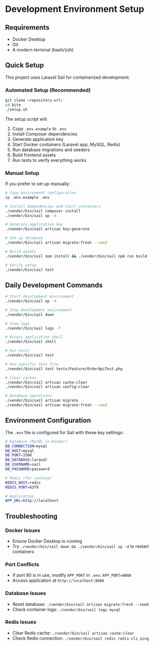 # Development Environment Setup

## Requirements

- Docker Desktop
- Git
- A modern terminal (bash/zsh)

## Quick Setup

This project uses Laravel Sail for containerized development.

### Automated Setup (Recommended)

```bash
git clone <repository-url>
cd bite
./setup.sh
```

The setup script will:
1. Copy `.env.example` to `.env`
2. Install Composer dependencies
3. Generate application key
4. Start Docker containers (Laravel app, MySQL, Redis)
5. Run database migrations and seeders
6. Build frontend assets
7. Run tests to verify everything works

### Manual Setup

If you prefer to set up manually:

```bash
# Copy environment configuration
cp .env.example .env

# Install dependencies and start containers
./vendor/bin/sail composer install
./vendor/bin/sail up -d

# Generate application key
./vendor/bin/sail artisan key:generate

# Set up database
./vendor/bin/sail artisan migrate:fresh --seed

# Build assets
./vendor/bin/sail npm install && ./vendor/bin/sail npm run build

# Verify setup
./vendor/bin/sail test
```

## Daily Development Commands

```bash
# Start development environment
./vendor/bin/sail up -d

# Stop development environment
./vendor/bin/sail down

# View logs
./vendor/bin/sail logs -f

# Access application shell
./vendor/bin/sail shell

# Run tests
./vendor/bin/sail test

# Run specific test file
./vendor/bin/sail test tests/Feature/OrderApiTest.php

# Clear caches
./vendor/bin/sail artisan cache:clear
./vendor/bin/sail artisan config:clear

# Database operations
./vendor/bin/sail artisan migrate
./vendor/bin/sail artisan migrate:fresh --seed
```

## Environment Configuration

The `.env` file is configured for Sail with these key settings:

```bash
# Database (MySQL in Docker)
DB_CONNECTION=mysql
DB_HOST=mysql
DB_PORT=3306
DB_DATABASE=laravel
DB_USERNAME=sail
DB_PASSWORD=password

# Redis (for caching)
REDIS_HOST=redis
REDIS_PORT=6379

# Application
APP_URL=http://localhost
```

## Troubleshooting

### Docker Issues
- Ensure Docker Desktop is running
- Try `./vendor/bin/sail down && ./vendor/bin/sail up -d` to restart containers

### Port Conflicts
- If port 80 is in use, modify `APP_PORT` in `.env`: `APP_PORT=8080`
- Access application at `http://localhost:8080`

### Database Issues
- Reset database: `./vendor/bin/sail artisan migrate:fresh --seed`
- Check container logs: `./vendor/bin/sail logs mysql`

### Redis Issues
- Clear Redis cache: `./vendor/bin/sail artisan cache:clear`
- Check Redis connection: `./vendor/bin/sail redis redis-cli ping`
